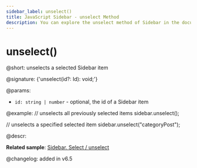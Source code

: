```yaml
---
sidebar_label: unselect()
title: JavaScript Sidebar - unselect Method 
description: You can explore the unselect method of Sidebar in the documentation of the DHTMLX JavaScript UI library. Browse developer guides and API reference, try out code examples and live demos, and download a free 30-day evaluation version of DHTMLX Suite 7.
---
```


# unselect()

@short: unselects a selected Sidebar item

@signature: {'unselect(id?: Id): void;'}

@params:
- `id: string | number` - optional, the id of a Sidebar item

@example:
// unselects all previously selected items
sidebar.unselect();

// unselects a specified selected item
sidebar.unselect("categoryPost");

@descr:

**Related sample**: [Sidebar. Select / unselect](https://snippet.dhtmlx.com/3odod5v1)

@changelog: added in v6.5

[comment]: # (@relatedapi: sidebar/api/sidebar_getselected_method.md sidebar/api/sidebar_isselected_method.md sidebar/api/sidebar_select_method.md)

[comment]: # (@related: sidebar/work_with_sidebar.md#selectingunselecting-an-item)
